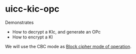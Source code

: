 # uicc-kic-opc

Demonstrates 
* How to decrypt a KIc, and generate an OPc
* How to encrypt a KI

We will use the CBC mode as [Block cipher mode of operation](https://en.wikipedia.org/wiki/Block_cipher_mode_of_operation#Cipher_block_chaining_(CBC)).
